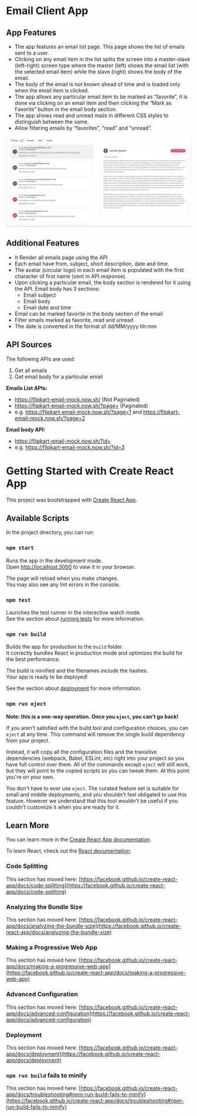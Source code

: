 # Email Client App

## App Features

- The app features an email list page. This page shows the list of emails sent to a user.
- Clicking on any email item in the list splits the screen into a master-slave (left-right) screen type where the master (left) shows the email list (with the selected email item) while the slave (right) shows the body of the email.
- The body of the email is not known ahead of time and is loaded only when the email item is clicked.
- The app allows any particular email item to be marked as “favorite”, it is done via clicking on an email item and then clicking the “Mark as Favorite” button in the email body section.
- The app shows read and unread mails in different CSS styles to distinguish between the same.
- Allow filtering emails by “favorites”, “read” and “unread”.

![Email Client App](/src/images/EmailApp.png)

## Additional Features

- It Render all emails page using the API
- Each email have from, subject, short description, date and time. 
- The avatar (circular logo) in each email item is populated with the first character of first name (sent in API response).
- Upon clicking a particular email, the body section is rendered for it using the API. Email body has 3 sections:
   - Email subject
   - Email body
   - Email date and time
- Email can be marked favorite in the body section of the email
- Filter emails marked as favorite, read and unread
- The date is converted in the format of dd/MM/yyyy hh:mm

## API Sources

The following APIs are used:
1. Get all emails
2. Get email body for a particular email

**Emails List APIs:** 
- https://flipkart-email-mock.now.sh/ (Not Paginated)
- https://flipkart-email-mock.now.sh/?page=<pageNumber> (Paginated)
- e.g. https://flipkart-email-mock.now.sh/?page=1 and https://flipkart-email-mock.now.sh/?page=2

**Email body API:**
- https://flipkart-email-mock.now.sh/?id=<email-item-id>
- e.g. https://flipkart-email-mock.now.sh/?id=3


# Getting Started with Create React App

This project was bootstrapped with [Create React App](https://github.com/facebook/create-react-app).

## Available Scripts

In the project directory, you can run:

### `npm start`

Runs the app in the development mode.\
Open [http://localhost:3000](http://localhost:3000) to view it in your browser.

The page will reload when you make changes.\
You may also see any lint errors in the console.

### `npm test`

Launches the test runner in the interactive watch mode.\
See the section about [running tests](https://facebook.github.io/create-react-app/docs/running-tests) for more information.

### `npm run build`

Builds the app for production to the `build` folder.\
It correctly bundles React in production mode and optimizes the build for the best performance.

The build is minified and the filenames include the hashes.\
Your app is ready to be deployed!

See the section about [deployment](https://facebook.github.io/create-react-app/docs/deployment) for more information.

### `npm run eject`

**Note: this is a one-way operation. Once you `eject`, you can't go back!**

If you aren't satisfied with the build tool and configuration choices, you can `eject` at any time. This command will remove the single build dependency from your project.

Instead, it will copy all the configuration files and the transitive dependencies (webpack, Babel, ESLint, etc) right into your project so you have full control over them. All of the commands except `eject` will still work, but they will point to the copied scripts so you can tweak them. At this point you're on your own.

You don't have to ever use `eject`. The curated feature set is suitable for small and middle deployments, and you shouldn't feel obligated to use this feature. However we understand that this tool wouldn't be useful if you couldn't customize it when you are ready for it.

## Learn More

You can learn more in the [Create React App documentation](https://facebook.github.io/create-react-app/docs/getting-started).

To learn React, check out the [React documentation](https://reactjs.org/).

### Code Splitting

This section has moved here: [https://facebook.github.io/create-react-app/docs/code-splitting](https://facebook.github.io/create-react-app/docs/code-splitting)

### Analyzing the Bundle Size

This section has moved here: [https://facebook.github.io/create-react-app/docs/analyzing-the-bundle-size](https://facebook.github.io/create-react-app/docs/analyzing-the-bundle-size)

### Making a Progressive Web App

This section has moved here: [https://facebook.github.io/create-react-app/docs/making-a-progressive-web-app](https://facebook.github.io/create-react-app/docs/making-a-progressive-web-app)

### Advanced Configuration

This section has moved here: [https://facebook.github.io/create-react-app/docs/advanced-configuration](https://facebook.github.io/create-react-app/docs/advanced-configuration)

### Deployment

This section has moved here: [https://facebook.github.io/create-react-app/docs/deployment](https://facebook.github.io/create-react-app/docs/deployment)

### `npm run build` fails to minify

This section has moved here: [https://facebook.github.io/create-react-app/docs/troubleshooting#npm-run-build-fails-to-minify](https://facebook.github.io/create-react-app/docs/troubleshooting#npm-run-build-fails-to-minify)
